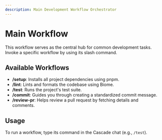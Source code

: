 ```yaml
---
description: Main Development Workflow Orchestrator
---
```


# Main Workflow

This workflow serves as the central hub for common development tasks. Invoke a specific workflow by using its slash command.

## Available Workflows

- **/setup**: Installs all project dependencies using pnpm.
- **/lint**: Lints and formats the codebase using Biome.
- **/test**: Runs the project's test suite.
- **/commit**: Guides you through creating a standardized commit message.
- **/review-pr**: Helps review a pull request by fetching details and comments.

## Usage

To run a workflow, type its command in the Cascade chat (e.g., `/test`).
